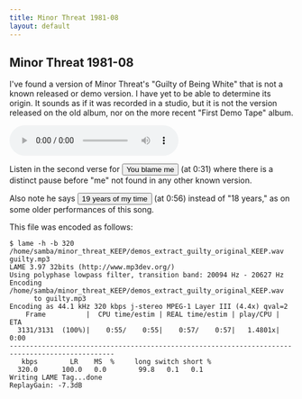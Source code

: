 ```yaml
---
title: Minor Threat 1981-08
layout: default
---
```


## Minor Threat 1981-08

I've found a version of Minor Threat's "Guilty of Being White" that is not a known released or demo version.
I have yet to be able to determine its origin.
It sounds as if it was recorded in a studio, but it is not the version released on the old album, nor
on the more recent "First Demo Tape" album.

<audio id="guilty" controls src="{{ site.audio_baseurl }}{{ site.baseurl }}/198108/guilty.mp3">Cannot play audio.</audio>

Listen in the second verse for
<button type="button" onclick="jump_to(31.5)">You blame me</button>
(at 0:31) where there is a distinct pause before "me" not found in any other known version.

Also note he says
<button type="button" onclick="jump_to(55.9)">19 years of my time</button>
(at 0:56) instead of "18 years," as on some older performances of this song.

This file was encoded as follows:

    $ lame -h -b 320 /home/samba/minor_threat_KEEP/demos_extract_guilty_original_KEEP.wav guilty.mp3
    LAME 3.97 32bits (http://www.mp3dev.org/)
    Using polyphase lowpass filter, transition band: 20094 Hz - 20627 Hz
    Encoding /home/samba/minor_threat_KEEP/demos_extract_guilty_original_KEEP.wav
          to guilty.mp3
    Encoding as 44.1 kHz 320 kbps j-stereo MPEG-1 Layer III (4.4x) qval=2
        Frame          |  CPU time/estim | REAL time/estim | play/CPU |    ETA
      3131/3131  (100%)|    0:55/    0:55|    0:57/    0:57|   1.4801x|    0:00
    ------------------------------------------------------------------------------------------------
       kbps        LR    MS  %     long switch short %
      320.0      100.0   0.0        99.8   0.1   0.1
    Writing LAME Tag...done
    ReplayGain: -7.3dB


<script>
    function jump_to(secs) {
        var guilty = document.getElementById("guilty");
        guilty.pause();
        guilty.currentTime = secs;
        guilty.play();
    }
</script>
